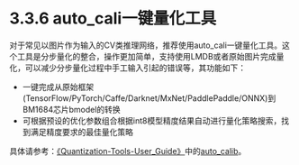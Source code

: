 # 3.3.6 auto\_cali一键量化工具

对于常见以图片作为输入的CV类推理网络，推荐使用auto\_cali一键量化工具。这个工具是分步量化的整合，操作更加简单，支持使用LMDB或者原始图片完成量化，可以减少分步量化过程中手工输入引起的错误等，其功能如下：

* 一键完成从原始框架(TensorFlow/PyTorch/Caffe/Darknet/MxNet/PaddlePaddle/ONNX)到BM1684芯片bmodel的转换
* 可根据预设的优化参数组合根据int8模型精度结果自动进行量化策略搜索，找到满足精度要求的最佳量化策略

具体请参考：[《Quantization-Tools-User\_Guide》](https://doc.sophgo.com/docs/2.7.0/docs\_latest\_release/calibration-tools/html/index.html)中的[auto\_calib](https://doc.sophgo.com/docs/2.7.0/docs\_latest\_release/calibration-tools/html/module/chapter4.html#auto-cali)。
